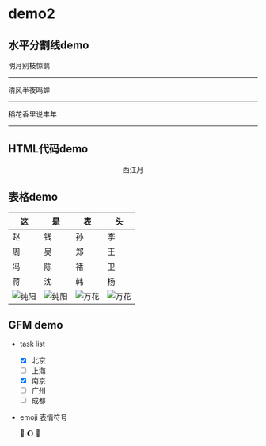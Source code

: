 # demo2

## 水平分割线demo

明月别枝惊鹊

---

清风半夜鸣蝉

***

稻花香里说丰年

___

## HTML代码demo

<p align='center'>西江月</p>


## 表格demo

| 这 | 是 | 表 | 头 |
|----|---|---|----|
| 赵 | 钱 | 孙 | 李 |
| 周 | 吴 | 郑 | 王 |
| 冯 | 陈 | 褚 | 卫 |
| 蒋 | 沈 | 韩 | 杨 |
| ![][纯阳] | ![][纯阳] | ![][万花] | ![][万花] |

## GFM demo

* task list

  - [x] 北京
  - [ ] 上海
  - [x] 南京
  - [ ] 广州
  - [ ] 成都

* emoji 表情符号
  
  :snake:
  :moon:
  :pig:





<!--下面是本文档所用到的链接-->

[百度logo]:https://www.baidu.com/img/bd_logo1.png "百度logo"
[纯阳]:images/纯阳.jpg "纯阳"
[少林]:images/少林.jpg "少林"
[万花]:images/万花.jpg "万花"
